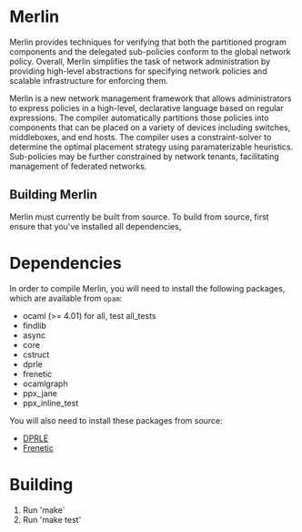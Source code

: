 # Merlin

Merlin provides techniques for verifying that both the partitioned program
components and the delegated sub-policies conform to the global network
policy. Overall, Merlin simplifies the task of network administration by
providing high-level abstractions for specifying network policies and scalable
infrastructure for enforcing them.

Merlin is a new network management framework that allows administrators to
express policies in a high-level, declarative language based on regular
expressions. The compiler automatically partitions those policies into
components that can be placed on a variety of devices including switches,
middleboxes, and end hosts. The compiler uses a constraint-solver to determine
the optimal placement strategy using paramaterizable heuristics. Sub-policies
may be further constrained by network tenants, facilitating management of
federated networks.

## Building Merlin

Merlin must currently be built from source. To build from source,
first ensure that you've installed all dependencies, 

Dependencies
============

In order to compile Merlin, you will need to install the following
packages, which are available from `opam`:

* ocaml (>= 4.01) for all, test all_tests
* findlib
* async
* core 
* cstruct
* dprle
* frenetic
* ocamlgraph
* ppx_jane 
* ppx_inline_test

You will also need to install these packages from source:

* [DPRLE](https://github.com/frenetic-lang/dprle)
* [Frenetic](https://github.com/frenetic-lang/frenetic)

Building
==========

1. Run 'make`
2. Run 'make test'


